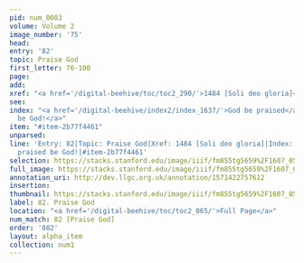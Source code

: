 ```yaml
---
pid: num_0083
volume: Volume 2
image_number: '75'
head: 
entry: '82'
topic: Praise God
first_letter: 76-100
page: 
add: 
xref: "<a href='/digital-beehive/toc/toc2_290/'>1484 [Soli deo gloria]</a>"
see: 
index: "<a href='/digital-beehive/index2/index_1637/'>God be praised</a>|<a href='/digital-beehive/index4/index_3108/'>praised
  be God!</a>"
item: "#item-2b77f4461"
unparsed: 
line: 'Entry: 82|Topic: Praise God|Xref: 1484 [Soli deo gloria]|Index: God be praised|Index:
  praised be God!|#item-2b77f4461'
selection: https://stacks.stanford.edu/image/iiif/fm855tg5659%2F1607_0542/272,832,3059,522/full/0/default.jpg
full_image: https://stacks.stanford.edu/image/iiif/fm855tg5659%2F1607_0542/full/full/0/default.jpg
annotation_uri: http://dev.llgc.org.uk/annotation/1571422757612
insertion: 
thumbnail: https://stacks.stanford.edu/image/iiif/fm855tg5659%2F1607_0542/272,832,600,180/250,/0/default.jpg
label: 82. Praise God
location: "<a href='/digital-beehive/toc/toc2_065/'>Full Page</a>"
num_match: 82 [Praise God]
order: '082'
layout: alpha_item
collection: num1
---
```

